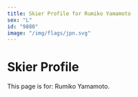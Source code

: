 ```yaml
---
title: Skier Profile for Rumiko Yamamoto
sex: "L"
id: "9880"
image: "/img/flags/jpn.svg" 
---
```


# Skier Profile

This page is for: Rumiko Yamamoto.
    